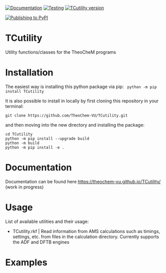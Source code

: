 [![Documentation](https://github.com/TheoChem-VU/TCutility/actions/workflows/build_docs.yml/badge.svg)](https://github.com/TheoChem-VU/TCutility/actions/workflows/build_docs.yml) [![Testing](https://github.com/TheoChem-VU/TCutility/actions/workflows/build_python_versions.yml/badge.svg)](https://github.com/TheoChem-VU/TCutility/actions/workflows/build_python_versions.yml) [![TCutility version](https://badge.fury.io/py/TCutility.svg)](https://pypi.org/project/TCutility/)

[![Publishing to PyPI](https://github.com/TheoChem-VU/TCutility/actions/workflows/pypi_publish.yml/badge.svg?branch=main)](https://github.com/TheoChem-VU/TCutility/actions/workflows/pypi_publish.yml)

# TCutility
Utility functions/classes for the TheoCheM programs

# Installation

The easiest way is installing this python package via pip:
``` python -m pip install TCutility```

It is also possible to install in locally by first cloning this repository in your terminal: 

``` git clone https://github.com/TheoChem-VU/TCutility.git ```

and then moving into the new directory and installing the package:

```
cd TCutility
python -m pip install --upgrade build 
python -m build 
python -m pip install -e .
```

# Documentation
Documentation can be found here https://theochem-vu.github.io/TCutility/ (work in progress)

# Usage
List of available utilities and their usage:
- TCutility.rkf | Read information from AMS calculations such as timings, settings, etc. from files in the calculation directory. Currently supports the ADF and DFTB engines


# Examples
